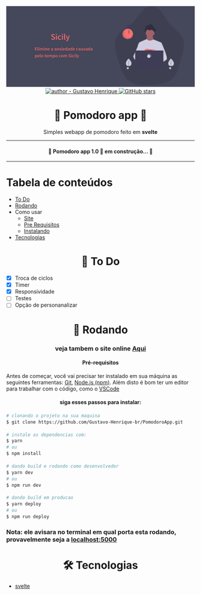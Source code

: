 <div align="center">
    <img src=".github/banner.png" alt="header Pomodoro app"/>
</div>

<div align="center">
    <a href="https://github.com/Gustavo-Henrique-br" >
        <img src="https://img.shields.io/badge/author-Gustavo%20Henrique-blue?style=for-the-badge" alt="author - Gustavo Henrique" />
    </a>
    <a href="https://github.com/Gustavo-Henrique-br/PomodoroApp/stargazers"><img alt="GitHub stars" src="https://img.shields.io/github/stars/Gustavo-Henrique-br/PomodoroApp?style=for-the-badge"></a>
</div>

<div align="center">
    <h1>🍅 Pomodoro app 🍅</h1>
    <p>Simples webapp de pomodoro feito em <b>svelte</b></p>
</div>
<hr />

<div align="center">
    <h4>🚧 Pomodoro app 1.0 🚀 em construção... 🚧</h4>
</div>

<hr />

Tabela de conteúdos
=================
<!--ts-->
   * [To Do](#todo)
   * [Rodando](#rodando)
   * Como usar
      * [Site](#deploy)
      * [Pre Requisitos](#pre-requisitos)
      * [Instalando](#install)
   * [Tecnologias](#techs)
<!--te-->

<div id="todo" align="center">
    <h1>📝 To Do</h1>
</div>

- [X] Troca de ciclos
- [X] Timer
- [X] Responsividade
- [ ] Testes
- [ ] Opção de personanalizar

<div id="rodando" align="center">
    <h1>🎲 Rodando</h1>
</div>

<h3 align="center">veja tambem o site online <a id="deploy" alt="https://pomodoro-sicily.vercel.app/" href="https://pomodoro-sicily.vercel.app/">Aqui</a></h3>

<div id="pre-requisitos" align="center">
    <h4>Pré-requisitos</h4>
</div>

Antes de começar, você vai precisar ter instalado em sua máquina as seguintes ferramentas:
[Git](https://git-scm.com), [Node.js (npm)](https://nodejs.org/en/).
Além disto é bom ter um editor para trabalhar com o código, como o [VSCode](https://code.visualstudio.com/)

<div id="install" align="center">
    <h4>
        siga esses passos para instalar:
    </h4>
</div>

```bash
# clonando o projeto na sua maquina
$ git clone https://github.com/Gustavo-Henrique-br/PomodoroApp.git

# instale as dependencias com:
$ yarn
# ou
$ npm install

# dando build e rodando como desenvolvedor
$ yarn dev
# ou
$ npm run dev

# dando build em producao
$ yarn deploy
# ou
$ npm run deploy
```

### Nota: ele avisara no terminal em qual porta esta rodando, provavelmente seja a [localhost:5000](http://localhost:5000/)

<div id="techs" align="center">
    <h1>🛠 Tecnologias</h1>
</div>

- [svelte](https://svelte.dev/)
